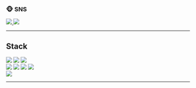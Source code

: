 
### 🐵 SNS
<a href="https://earthwarmman.tistory.com/">
<img src="https://img.shields.io/badge/tistory-black?style=flat-square&logo=tistory&logoColor=#000000"/>
</a>
<a href="https://instagram.com/Earthwarmman">
<img src="https://img.shields.io/badge/instagram-black?style=flat-square&logo=instagram&logoColor=#000000"/>
</a>
<hr></hr>
<h2>Stack</h2>
<div>
<img src="https://img.shields.io/badge/react native-black?style=flat-square&logo=react&logoColor=#61DAFB"/>
<img src="https://img.shields.io/badge/react-black?style=flat-square&logo=react&logoColor=#61DAFB"/>
<img src="https://img.shields.io/badge/vue-black?style=flat-square&logo=vue.js&logoColor=#61DAFB"/>
  <br>
</div>

<div>
  <img src="https://img.shields.io/badge/html-black?style=flat-square&logo=html5&logoColor=#61DAFB"/>
<img src="https://img.shields.io/badge/css-black?style=flat-square&logo=css3&logoColor=#61DAFB"/>
<img src="https://img.shields.io/badge/js-black?style=flat-square&logo=javascript&logoColor=#61DAFB"/>
  
<img src="https://img.shields.io/badge/swift-black?style=flat-square&logo=swift&logoColor=#61DAFB"/>
</div>
<img src="https://img.shields.io/badge/php-black?style=flat-square&logo=php&logoColor=#61DAFB"/>
<hr></hr>

<!--

Here are some ideas to get you started:
**kjm9547/kjm9547** is a ✨ _special_ ✨ repository because its `README.md` (this file) appears on your GitHub profile.
- 🔭 I’m currently working on ...
- 🌱 I’m currently learning ...
- 👯 I’m looking to collaborate on ...
- 🤔 I’m looking for help with ...
- 💬 Ask me about ...
- 📫 How to reach me: ...
- 😄 Pronouns: ...
- ⚡ Fun fact: ...
-->
